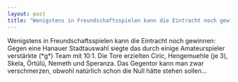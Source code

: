 ```yaml
---
layout: post
title: "Wenigstens in Freundschaftsspielen kann die Eintracht noch gewinnen: Gegen eine Hanauer Stadtauswahl siegte das durch einige Amateurspieler verstärkte Team mit 10:1."
---
```


Wenigstens in Freundschaftsspielen kann die Eintracht noch gewinnen: Gegen eine Hanauer Stadtauswahl siegte das durch einige Amateurspieler verstärkte (\*g\*) Team mit 10:1. Die Tore erzielten Ciric, Hengemuehle (je 3), Skela, Örtülü, Nemeth und Speranza. Das Gegentor kann man zwar verschmerzen, obwohl natürlich schon die Null hätte stehen sollen...
